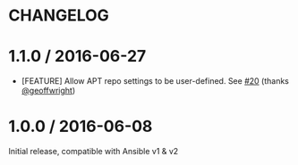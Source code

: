 CHANGELOG
=========

# 1.1.0 / 2016-06-27

* [FEATURE] Allow APT repo settings to be user-defined. See [#20][] (thanks [@geoffwright][])

# 1.0.0 / 2016-06-08

Initial release, compatible with Ansible v1 & v2

[#20]: https://github.com/DataDog/ansible-datadog/issues/20

[@geoffwright]: https://github.com/geoffwright
